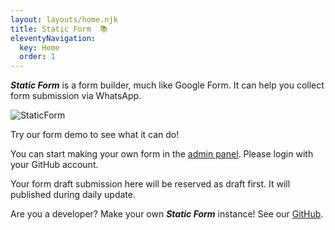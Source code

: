 ```yaml
---
layout: layouts/home.njk
title: Static Form  📚
eleventyNavigation:
  key: Home
  order: 1
---
```



***Static Form*** is a form builder, much like Google Form. It can help you collect form submission via WhatsApp. 

![StaticForm](/img/web.gif)


Try our form demo to see what it can do!

You can start making your own form in the [admin panel](/admin). Please login with your GitHub account.

Your form draft submission here will be reserved as draft first. It will published during daily update.

Are you a developer? Make your own ***Static Form*** instance! See our [GitHub](https://github.com/zulvkr/StaticForm).
